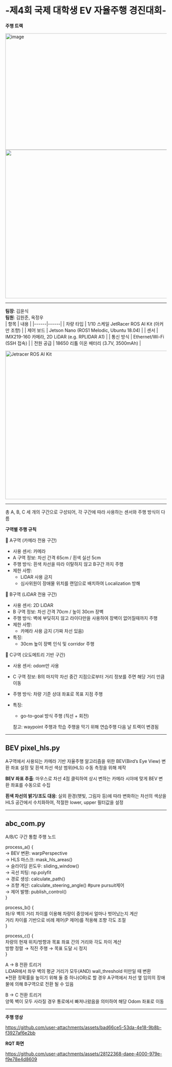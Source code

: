 # -제4회 국제 대학생 EV 자율주행 경진대회-
**주행 트랙**  

<img width="517" height="362" alt="image" src="https://github.com/user-attachments/assets/b563cc24-c505-4073-853b-18eb6e3517e2" />  

<img src="https://github.com/user-attachments/assets/4901b476-a060-45a5-a4ac-848052b0d463" width="517" height="462"/>  
  
---

**팀장**: 김윤식  
**팀원**: 김원준, 옥정우  
| 항목 | 내용 |
|------|------|
| 차량 타입 | 1/10 스케일 JetRacer ROS AI Kit (아커만 조향) |
| 제어 보드 | Jetson Nano (ROS1 Melodic, Ubuntu 18.04) |
| 센서 | IMX219-160 카메라, 2D LiDAR (e.g. RPLIDAR A1) |
| 통신 방식 | Ethernet/Wi-Fi (SSH 접속) |
| 전원 공급 | 18650 리튬 이온 배터리 (3.7V, 3500mAh) |  

<img src="https://github.com/user-attachments/assets/11c8e007-86b1-4f64-adf5-7efc31882517" alt="Jetracer ROS AI Kit" width="517" height="462"/>

---
총 A, B, C 세 개의 구간으로 구성되어, 각 구간에 따라 사용하는 센서와 주행 방식이 다름  

**구역별 주행 규칙**

🔹 A구역 (카메라 전용 구간)
- 사용 센서: 카메라
- A 구역 정보: 차선 간격 65cm / 흰색 실선 5cm
- 주행 방식: 흰색 차선을 따라 이탈하지 않고 B구간 까지 주행
- 제한 사항:
  - LiDAR 사용 금지
  - 심사위원이 장애물 위치를 랜덤으로 배치하여 Localization 방해

🔹 B구역 (LiDAR 전용 구간)
- 사용 센서: 2D LiDAR
- B 구역 정보: 차선 간격 70cm / 높이 30cm 장벽 
- 주행 방식: 벽에 부딪히지 않고 라이다만을 사용하여 장벽이 없어질때까지 주행
- 제한 사항:
  - 카메라 사용 금지 (가짜 차선 있음)
- 특징:
  - 30cm 높이 장벽 인식 및 corridor 주행

🔹 C구역 (오도메트리 기반 구간)
- 사용 센서: odom만 사용
- C 구역 정보: B의 마지막 차선 중간 지점으로부터 거리 정보를 주면 해당 거리 만큼 이동
- 주행 방식: 차량 기준 상대 좌표로 목표 지점 주행
- 특징:
  - go-to-goal 방식 주행 (직선 + 회전)
 
  참고: waypoint 주행과 학습 주행을 막기 위해 연습주행 다음 날 트랙이 변경됨

-----------------
BEV pixel_hls.py
-----------------

A구역에서 사용되는 카메라 기반 자율주행 알고리즘을 위한 BEV(Bird’s Eye View) 변환 좌표 설정 및 흰색 차선 색상 범위(HLS) 수동 측정을 위해 제작  

**BEV 좌표 추출**: 마우스로 차선 4점 클릭하여 상시 변하는 카메라 시야에 맞게 BEV 변환 좌표를 수동으로 수집  

**흰색 차선의 밝기/조도 대응**: 실외 환경(햇빛, 그림자 등)에 따라 변화하는 차선의 색상을 HLS 공간에서 수치화하여, 적절한 lower, upper 필터값을 설정

-----------------------
abc_com.py
--------------
A/B/C 구간 통합 주행 노드

process_a() {  
  → BEV 변환: warpPerspective  
  → HLS 마스크: mask_hls_areas()  
  → 슬라이딩 윈도우: sliding_window()  
  → 곡선 피팅: np.polyfit  
  → 경로 생성: calculate_path()  
  → 조향 계산: calculate_steering_angle() #pure pursuit제어  
  → 제어 발행: publish_control()  
}  


process_b() {  
좌/우 벽의 거리 차이를 이용해 차량이 중앙에서 얼마나 벗어났는지 계산  
거리 차이를 기반으로 비례 제어(P 제어)를 적용해 조향 각도 조절  
}  

process_c() {  
차량의 현재 위치/방향과 목표 좌표 간의 거리와 각도 차이 계산  
방향 정렬 → 직진 주행 → 목표 도달 시 정지  
}  

A → B 전환 트리거  
LiDAR에서 좌우 벽의 평균 거리가 모두(AND) wall_threshold 미만일 때 변환  
※전환 정확률을 높이기 위해 둘 중 하나(OR)로 할 경우 A구역에서 차선 옆 임의의 장애물에 의해 B구역으로 전환 될 수 있음  

B → C 전환 트리거  
양쪽 벽이 모두 사라질 경우 통로에서 빠져나왔음을 의미하여 해당 Odom 좌표로 이동  

---

**주행 영상**  

https://github.com/user-attachments/assets/bad66ce5-53da-4e18-9b8b-f3927af6e2bb


**RQT 화면**  

https://github.com/user-attachments/assets/28122368-daee-4000-979e-f9e78e4d8609




